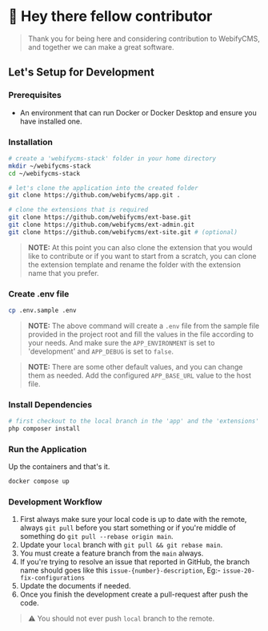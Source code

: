 # 👋 Hey there fellow contributor

> Thank you for being here and considering contribution to WebifyCMS, 
> and together we can make a great software.

## Let's Setup for Development

### Prerequisites

* An environment that can run Docker or Docker Desktop 
and ensure you have installed one.

### Installation

```bash
# create a 'webifycms-stack' folder in your home directory
mkdir ~/webifycms-stack
cd ~/webifycms-stack

# let's clone the application into the created folder
git clone https://github.com/webifycms/app.git .

# clone the extensions that is required
git clone https://github.com/webifycms/ext-base.git 
git clone https://github.com/webifycms/ext-admin.git 
git clone https://github.com/webifycms/ext-site.git # (optional)
```

> **NOTE:** At this point you can also clone the extension that you would 
> like to contribute or if you want to start from a scratch, you can clone the 
> extension template and rename the folder with the extension name that you prefer.

### Create .env file

```bash
cp .env.sample .env
```

> **NOTE:** The above command will create a `.env` file from the sample file provided 
> in the project root and fill the values in the file according to your needs.
> And make sure the `APP_ENVIRONMENT` is set to 'development' and `APP_DEBUG` 
> is set to `false`.

> **NOTE:** There are some other default values, and you can change them as needed. 
> Add the configured `APP_BASE_URL` value to the host file.

### Install Dependencies

```bash
# first checkout to the local branch in the 'app' and the 'extensions'
php composer install
```

### Run the Application

Up the containers and that's it.

```bash
docker compose up
```

### Development Workflow

1. First always make sure your local code is up to date with the remote, 
always `git pull` before you start something or if you're middle of something do 
`git pull --rebase origin main`.
2. Update your `local` branch with `git pull && git rebase main`. 
3. You must create a feature branch from the `main` always.
4. If you're trying to resolve an issue that reported in GitHub, the branch name 
should goes like this `issue-{number}-description`, Eg:- `issue-20-fix-configurations`
5. Update the documents if needed.
6. Once you finish the development create a pull-request after push the code.

> ⚠️ You should not ever push `local` branch to the remote.
